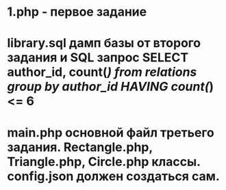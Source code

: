 # 1.php - первое задание
# library.sql дамп базы от второго задания и SQL запрос SELECT author_id, count(*) from relations group by author_id HAVING count(*) <= 6
# main.php основной файл третьего задания. Rectangle.php, Triangle.php, Circle.php классы. config.json должен создаться сам. 

